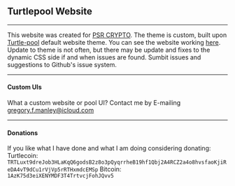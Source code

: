 ## Turtlepool Website
***
This website was created for [PSR CRYPTO](psrcrypto.com).
The theme is custom, built upon [Turtle-pool](github.com/turtle/turtle-pool) default website theme.
You can see the website working [here](turtle.psrcrypto.com).
Update to theme is not often, but there may be update and fixes to the dynamic CSS side if and when issues are found.
Sumbit issues and suggestions to Github's issue system.
***

#### Custom UIs
What a custom website or pool UI? Contact me by E-mailing gregory.f.manley@icloud.com
***

#### Donations
If you like what I have done and what I am doing considering donating:
Turtlecoin: ```TRTLuxt9dreJob3HLaKqQ6godsB2z8o3pQyqrrheB19hf1Qbj2A4RCZ2a4o8hvsfaoKjiReDA4vT9dCu1rVjVp5rRTHxmdcEMSp```
Bitcoin: ```1AzK75d3eiXENYMDF3T4TrtvcjFohJQvv5```
